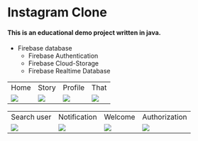 # Instagram Clone
#### This is an educational demo project written in java.
+ Firebase database
  + Firebase Authentication
  + Firebase Cloud-Storage 
  + Firebase Realtime Database 
 
 
<table>
  <tr>
     <td>Home</td>
     <td>Story</td>
     <td>Profile</td>
     <td>That</td>
  </tr>
  <tr>
    <td valign="top"><img src="https://user-images.githubusercontent.com/105007162/199428169-5beca6ff-5dc3-4018-b41e-cd470c38c676.jpg"></td>
    <td valign="top"><img src="https://user-images.githubusercontent.com/105007162/199452732-9658bcc3-2aa4-45b2-847f-f2646fc718c2.jpg"></td>
    <td valign="top"><img src="https://user-images.githubusercontent.com/105007162/199452402-988d5ce5-b9f3-469c-bb0b-c0f1cb7ee8af.jpg"></td>
    <td valign="top"><img src="https://user-images.githubusercontent.com/105007162/199454292-add2dcec-a563-4244-9fe5-9ea65711caf6.jpg"></td>
  </tr>
 </table>

 <table>
     <td>Search user</td>
     <td>Notification</td>
     <td>Welcome</td>
     <td>Authorization</td>
  </tr>
  <tr>
    <td valign="top"><img src="https://user-images.githubusercontent.com/105007162/199461447-93b64a4f-dfbf-4b98-aa3f-dabc93460ae5.jpg"></td>
    <td valign="top"><img src="https://user-images.githubusercontent.com/105007162/199454730-6236fb28-761c-40aa-99c8-ca1af5a1537f.jpg"></td>
    <td valign="top"><img src="https://user-images.githubusercontent.com/105007162/199461806-fb4a7b5d-cd25-49ff-bb9c-8c3be26d2dc6.jpg"></td>
    <td valign="top"><img src="https://user-images.githubusercontent.com/105007162/199461893-86feee53-13c2-4622-8b0c-7460a0ca324e.jpg"></td>
  </tr>
 </table>

 
